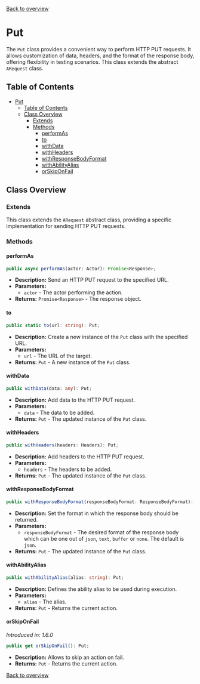 [Back to overview](../../screenplay_elements.md)

# Put

The `Put` class provides a convenient way to perform HTTP PUT requests. It allows customization of data, headers, and the format of the response body, offering flexibility in testing scenarios. This class extends the abstract `ARequest` class.

## Table of Contents

- [Put](#put)
  - [Table of Contents](#table-of-contents)
  - [Class Overview](#class-overview)
    - [Extends](#extends)
    - [Methods](#methods)
      - [performAs](#performas)
      - [to](#to)
      - [withData](#withdata)
      - [withHeaders](#withheaders)
      - [withResponseBodyFormat](#withresponsebodyformat)
      - [withAbilityAlias](#withabilityalias)
      - [orSkipOnFail](#orskiponfail)

## Class Overview

### Extends

This class extends the `ARequest` abstract class, providing a specific implementation for sending HTTP PUT requests.

### Methods

#### performAs

```typescript
public async performAs(actor: Actor): Promise<Response>;
```

- **Description:** Send an HTTP PUT request to the specified URL.
- **Parameters:**
  - `actor` - The actor performing the action.
- **Returns:** `Promise<Response>` - The response object.

#### to

```typescript
public static to(url: string): Put;
```

- **Description:** Create a new instance of the `Put` class with the specified URL.
- **Parameters:**
  - `url` - The URL of the target.
- **Returns:** `Put` - A new instance of the `Put` class.

#### withData

```typescript
public withData(data: any): Put;
```

- **Description:** Add data to the HTTP PUT request.
- **Parameters:**
  - `data` - The data to be added.
- **Returns:** `Put` - The updated instance of the `Put` class.

#### withHeaders

```typescript
public withHeaders(headers: Headers): Put;
```

- **Description:** Add headers to the HTTP PUT request.
- **Parameters:**
  - `headers` - The headers to be added.
- **Returns:** `Put` - The updated instance of the `Put` class.

#### withResponseBodyFormat

```typescript
public withResponseBodyFormat(responseBodyFormat: ResponseBodyFormat): Put;
```

- **Description:** Set the format in which the response body should be returned.
- **Parameters:**
  - `responseBodyFormat` - The desired format of the response body which can be one out of `json`, `text`, `buffer` or `none`. The default is `json`.
- **Returns:** `Put` - The updated instance of the `Put` class.

#### withAbilityAlias

```typescript
public withAbilityAlias(alias: string): Put;
```

- **Description:** Defines the ability alias to be used during execution.
- **Parameters:**
  - `alias` - The alias.
- **Returns:** `Put` - Returns the current action.

#### orSkipOnFail

*Introduced in: 1.6.0*

```typescript
public get orSkipOnFail(): Put;
```

- **Description:** Allows to skip an action on fail.
- **Returns:** `Put` - Returns the current action.

[Back to overview](../../screenplay_elements.md)